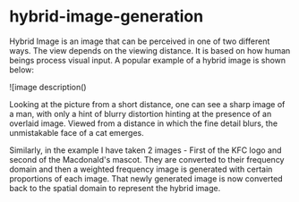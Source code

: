 # hybrid-image-generation

Hybrid Image is an image that can be perceived in one of two different ways. The view depends on the viewing distance. It is based on how human beings process visual input. 
A popular example of a hybrid image is shown below:

![image description() 

Looking at the picture from a short distance, one can see a sharp image of a man, with only a hint of blurry distortion hinting at the presence of an overlaid image. Viewed from a distance in which the fine detail blurs, the unmistakable face of a cat emerges.

Similarly, in the example I have taken 2 images - First of the KFC logo and second of the Macdonald's mascot. They are converted to their frequency domain and then a weighted frequency image is generated with certain proportions of each image. That newly generated image is now converted back to the spatial domain to represent the hybrid image.
